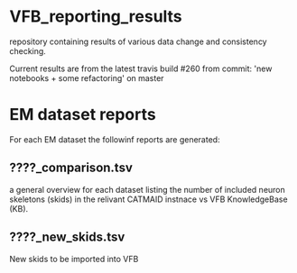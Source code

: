 # VFB_reporting_results
repository containing results of various data change and consistency checking.

 Current results are from the latest travis build #260 from commit: 'new notebooks + some refactoring' on master


# EM dataset reports
For each EM dataset the followinf reports are generated:
## ????_comparison.tsv 
  a general overview for each dataset listing the number of included neuron skeletons (skids) in the relivant CATMAID instnace vs VFB KnowledgeBase (KB).
## ????_new_skids.tsv
  New skids to be imported into VFB

